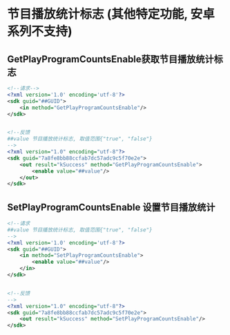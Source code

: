 # 节目播放统计标志 (其他特定功能, 安卓系列不支持)

## GetPlayProgramCountsEnable获取节目播放统计标志

```xml
<!--请求-->
<?xml version='1.0' encoding='utf-8'?>
<sdk guid="##GUID">
    <in method="GetPlayProgramCountsEnable"/>
</sdk>


<!--反馈
##value 节目播放统计标志, 取值范围{"true", "false"}
-->
<?xml version="1.0" encoding="utf-8"?>
<sdk guid="7a8fe8bb88ccfab7dc57adc9c5f70e2e">
    <out result="kSuccess" method="GetPlayProgramCountsEnable">
        <enable value="##value"/>
    </out>
</sdk>
```

## SetPlayProgramCountsEnable 设置节目播放统计

```xml
<!--请求
##value 节目播放统计标志, 取值范围{"true", "false"}
-->
<?xml version='1.0' encoding='utf-8'?>
<sdk guid="##GUID">
    <in method="SetPlayProgramCountsEnable">
        <enable value="##value"/>
    </in>
</sdk>


<!--反馈
-->
<?xml version="1.0" encoding="utf-8"?>
<sdk guid="7a8fe8bb88ccfab7dc57adc9c5f70e2e">
    <out result="kSuccess" method="SetPlayProgramCountsEnable"/>
</sdk>
```

